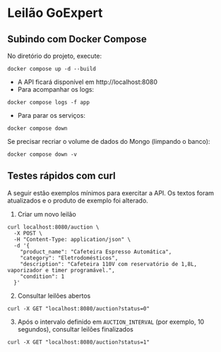 # Leilão GoExpert

## Subindo com Docker Compose

No diretório do projeto, execute:

```
docker compose up -d --build
```

- A API ficará disponível em http://localhost:8080
- Para acompanhar os logs:
```
docker compose logs -f app
```
- Para parar os serviços:
```
docker compose down
```

Se precisar recriar o volume de dados do Mongo (limpando o banco):
```
docker compose down -v
```

## Testes rápidos com curl

A seguir estão exemplos mínimos para exercitar a API. Os textos foram atualizados e o produto de exemplo foi alterado.

1) Criar um novo leilão

```
curl localhost:8080/auction \
  -X POST \
  -H "Content-Type: application/json" \
  -d '{
    "product_name": "Cafeteira Espresso Automática",
    "category": "Eletrodomésticos",
    "description": "Cafeteira 110V com reservatório de 1,8L, vaporizador e timer programável.",
    "condition": 1
  }'
```

2) Consultar leilões abertos

```
curl -X GET "localhost:8080/auction?status=0"
```

3) Após o intervalo definido em `AUCTION_INTERVAL` (por exemplo, 10 segundos), consultar leilões finalizados

```
curl -X GET "localhost:8080/auction?status=1"
```
